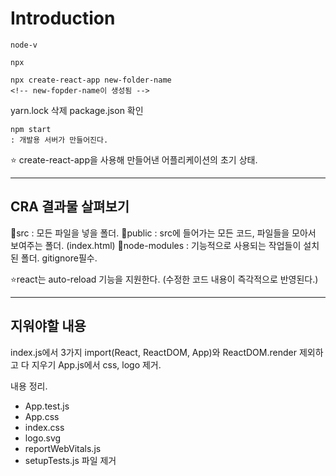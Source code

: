 # Introduction

```
node-v

npx

npx create-react-app new-folder-name
<!-- new-fopder-name이 생성됨 -->
```

yarn.lock 삭제
package.json 확인

```
npm start
: 개발용 서버가 만들어진다.
```

⭐ create-react-app을 사용해 만들어낸 어플리케이션의 초기 상태.

---

## CRA 결과물 살펴보기

📁src : 모든 파일을 넣을 폴더.
📂public : src에 들어가는 모든 코드, 파일들을 모아서 보여주는 폴더. (index.html)
📂node-modules : 기능적으로 사용되는 작업들이 설치된 폴더. gitignore필수.

⭐react는 auto-reload 기능을 지원한다. (수정한 코드 내용이 즉각적으로 반영된다.)

---

## 지워야할 내용

index.js에서 3가지 import(React, ReactDOM, App)와 ReactDOM.render 제외하고 다 지우기
App.js에서 css, logo 제거. <div> 내용 정리.

- App.test.js
- App.css
- index.css
- logo.svg
- reportWebVitals.js
- setupTests.js
파일 제거
<!-- 필요시 남겨놓을 수도 있으나, 기본 초기 상태를 지원하는 용도. -->
